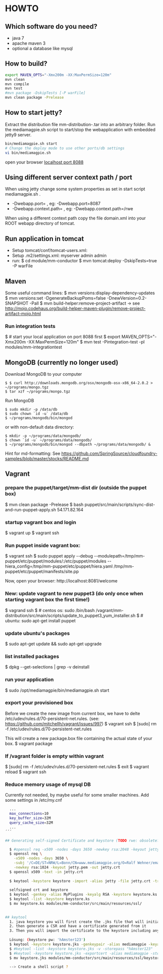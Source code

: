 HOWTO
=====

Which software do you need?
---------------------------
+ java 7
+ apache maven 3
+ optional a database like mysql

How to build?
-------------
```bash
export MAVEN_OPTS="-Xmx200m -XX:MaxPermSize=120m"
mvn clean
mvn compile
mvn test
#mvn package -DskipTests [-P warFile]
mvn clean package -Prelease
```


How to start jetty?
-------------------
Extract the distribution file mm-distribution-<Version>.tar into an arbitrary folder.
Run the mediamagpie.sh script to start/stop the webapplication with embedded jetty9 server.
 
```bash
bin/mediamagpie.sh start
# Change the deploy mode to use other ports/db settings
vi bin/mediamagpie.sh 
```

open your browser [localhost port 8088](http://127.0.0.1:8088/)

Using different server context path / port
------------------------------------------
When using jetty change some system properties as set in start script mediamagpie.sh .
+ -Dwebapp.port=<port> , eg: -Dwebapp.port=8087  
+ -Dwebapp.context.path=<context path> , eg: -Dwebapp.context.path=/rwe
 
When using a different context path copy the file domain.xml into your ROOT webapp directory of tomcat.


Run application in tomcat
-------------------------
+ Setup tomcat/conf/tomcat-users.xml:
  <tomcat-users>
    <role rolename="manager"/>
    <role rolename="admin"/>
    <user password="admin" roles="admin,manager" username="admin"/> 
  </tomcat-users>
+ Setup .m2/settings.xml:
  <servers>
    <server>
        <id>myserver</id>
        <username>admin</username>
        <password>admin</password>
    </server>
  </servers>
+ run: 
    $ cd module/mm-conductor
    $ mvn tomcat:deploy -DskipTests=true -P warFile


## Maven
Some useful command lines:
   $ mvn versions:display-dependency-updates
   $ mvn versions:set -DgenerateBackupPoms=false -DnewVersion=0.2-SNAPSHOT -Pall
   $ mvn build-helper:remove-project-artifact -> see http://mojo.codehaus.org/build-helper-maven-plugin/remove-project-artifact-mojo.html

### Run integration tests
   $ # start your local application on port 8088 first
   $ export MAVEN_OPTS="-Xmx200m -XX:MaxPermSize=120m"
   $ mvn test -Pintegration-test -pl modules/mm-integrationtest
   

## MongoDB (currently no longer used)
Download MongoDB to your computer

    $ $ curl http://downloads.mongodb.org/osx/mongodb-osx-x86_64-2.0.2 > ~/programs/mongo.tgz
    $ tar xzf ~/programs/mongo.tgz

Run MongoDB

    $ sudo mkdir -p /data/db
	$ sudo chown `id -u` /data/db
    $ ~/programs/mongodb/bin/mongod
    
or with non-default data directory:

    $ mkdir -p ~/programs/data/mongodb/
	$ chown `id -u` ~/programs/data/mongodb/
    $ ~/programs/mongodb/bin/mongod --dbpath ~/programs/data/mongodb/ &
    

Hint for md-formatting: See https://github.com/SpringSource/cloudfoundry-samples/blob/master/stocks/README.md

## Vagrant
### prepare the puppet/target/mm-dist dir (outside the puppet box)
  $ mvn clean package -Prelease
  $ bash puppet/src/main/scripts/sync-dist-and-run-puppet-apply.sh 54.171.82.164

### startup vagrant box and login
  $ vagrant up
  $ vagrant ssh
  
### Run puppet inside vagrant box:
  $ vagrant ssh
  $ sudo puppet apply --debug --modulepath=/tmp/mm-puppet/etc/puppet/modules/:/etc/puppet/modules --hiera_config=/tmp/mm-puppet/etc/puppet/hiera.yaml /tmp/mm-puppet/etc/puppet/manifests/site.pp
  
Now, open your browser: http://localhost:8081/welcome
  
### New: update vagrant to new puppet3 (do only once when starting vagrant box the first time!)
  $ vagrand ssh
  $ # centos os: sudo /bin/bash /vagrant/mm-distribution/src/main/scripts/update_to_puppet3_yum_installer.sh
  $ # ubuntu: sudo apt-get install puppet 
  
### update ubuntu's packages
  $ sudo apt-get update && sudo apt-get upgrade
  
### list installed packages
  $ dpkg --get-selections | grep -v deinstall
  
### run your application
  $ sudo /opt/mediamagpie/bin/mediamagpie.sh start  
  
### export your provisioned box
Before we create the new image from current box, we have to delte /etc/udev/rules.d/70-persistent-net.rules. (see: https://github.com/mitchellh/vagrant/issues/997)
  $ vagrant ssh
  $ [sudo] rm -f /etc/udev/rules.d/70-persistent-net.rules

This will create a new package.box file containing the actual state of your box.
  $ vagrant package

### If /vagrant folder is empty within vagrant
  $ [sudo] rm -f /etc/udev/rules.d/70-persistent-net.rules
  $ exit
  $ vagrant reload
  $ vagrant ssh
  

### Reduce memory usage of mysql DB
Currently not needed, by maybe useful for some smaller machines. Add some settings in /etc/my.cnf
```bash
  ...
  max_connections=10
  key_buffer_size=32M
  query_cache_size=32M
  ...
´´´

## Generating self-signed Certificate and keystore (TODO rwe: obsolete?)

  $ #openssl req -x509 -nodes -days 3650 -newkey rsa:2048 -keyout jetty.key -out jetty.crt
  $ openssl req \
    -x509 -nodes -days 3650 \
    -subj '/C=DE/ST=NRW/L=Bonn/CN=www.mediamagpie.org/O=Ralf Wehner/emailAddress=ralf.fred@gmail.com' \
    -newkey rsa:1024 -keyout jetty.pem -out jetty.crt
  $ openssl x509 -text -in jetty.crt
  
  $ keytool -keystore keystore -import -alias jetty -file jetty.crt -trustcacerts 
  
  selfsigned crt and keystore
  $ keytool -genkey -alias MyPlugins -keyalg RSA -keystore keystore.ks  -validity 10000
  $ keytool -list -keystore keystore.ks
  $ mv keystore.ks modules/mm-conductor/src/main/resources/ssl/ 
  
  
## keytool
  1. java keystore you will first create the .jks file that will initially only contain the private key
  2. then generate a CSR and have a certificate generated from it
  3. Then you will import the certificate to the keystore including any root certificates - See more at: http://www.lmhproductions.com/37/common-java-keytool-commands/#sthash.cQFR6sFv.dpuf
  
  Lösung: (keystore pw: 'hAmster123')
  $ keytool -keystore keystore.jks -genkeypair -alias mediamagpie -keyalg RSA -keysize 2048 -dname 'C=DE,ST=NRW,L=Bonn,CN=www.mediamagpie.org,O=Ralf Wehner,emailAddress=ralf.fred@gmail.com' -validity 3650
  $ #keytool -list -keystore keystore.jks -v -storepass "hAmster123"
  $ #keytool -keystore keystore.jks -exportcert -alias mediamagpie -storepass "hAmster123" | openssl x509 -inform der -text
  $ mv keystore.jks modules/mm-conductor/src/main/resources/ssl/keystore.jks
  
  --> Create a shell script ?
  